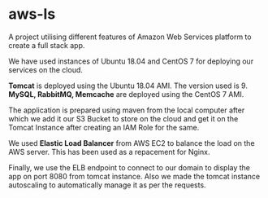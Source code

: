 # aws-ls
A project utilising different features of Amazon Web Services platform to create a full stack app. 

We have used instances of Ubuntu 18.04 and CentOS 7 for deploying our services on the cloud. 

**Tomcat** is deployed using the Ubuntu 18.04 AMI. The version used is 9.
**MySQL, RabbitMQ, Memcache** are deployed using the CentOS 7 AMI.

The application is prepared using maven from the local computer after which we add it our S3 Bucket to store on the cloud and get it on the Tomcat Instance after creating an IAM Role for the same. 

We used **Elastic Load Balancer** from AWS EC2 to balance the load on the AWS server. This has been used as a repacement for Nginx.

Finally, we use the ELB endpoint to connect to our domain to display the app on port 8080 from tomcat instance. Also we made the tomcat instance autoscaling to automatically manage it as per the requests.